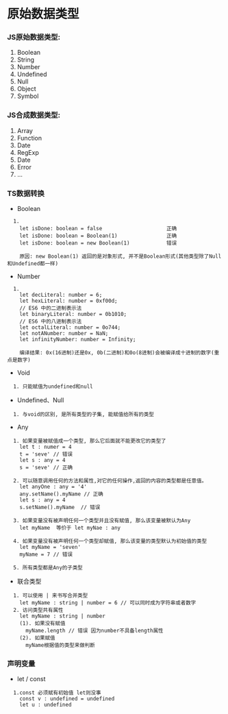 # 原始数据类型

### JS原始数据类型:
1. Boolean
2. String
3. Number
4. Undefined
5. Null
6. Object
7. Symbol

### JS合成数据类型:
1. Array
2. Function
3. Date
4. RegExp
5. Date
6. Error
7. ...

### TS数据转换
- Boolean
```
  1. 
    let isDone: boolean = false                     正确
    let isDone: boolean = Boolean(1)                正确
    let isDone: boolean = new Boolean(1)            错误

    原因: new Boolean(1) 返回的是对象形式, 并不是Boolean形式(其他类型除了Null和Undefined都一样)
```
- Number
```
  1. 
    let decLiteral: number = 6;
    let hexLiteral: number = 0xf00d;
    // ES6 中的二进制表示法
    let binaryLiteral: number = 0b1010;
    // ES6 中的八进制表示法
    let octalLiteral: number = 0o744;
    let notANumber: number = NaN;
    let infinityNumber: number = Infinity;

    编译结果: 0x(16进制)还是0x, 0b(二进制)和0o(8进制)会被编译成十进制的数字(重点是数字)
```

- Void
```
  1. 只能赋值为undefined和null
```

- Undefined、Null
```
  1. 与void的区别, 是所有类型的子集, 能赋值给所有的类型
```

- Any
```
  1. 如果变量被赋值成一个类型, 那么它后面就不能更改它的类型了
    let t : numer = 4
    t = 'seve' // 错误
    let s : any = 4
    s = 'seve' // 正确

  2. 可以随意调用任何的方法和属性,对它的任何操作,返回的内容的类型都是任意值。
    let anyOne : any = '4'
    any.setName().myName // 正确
    let s : any = 4
    s.setName().myName  // 错误

  3. 如果变量没有被声明任何一个类型并且没有赋值, 那么该变量被默认为Any
    let myName  等价于 let myNae : any

  4. 如果变量没有被声明任何一个类型却赋值, 那么该变量的类型默认为初始值的类型
    let myName = 'seven'
    myName = 7 // 错误
  
  5. 所有类型都是Any的子类型
```

- 联合类型
```
  1. 可以使用 | 来书写合并类型
    let myName : string | number = 6 // 可以同时成为字符串或者数字
  2. 访问类型共有属性
    let myName : string | number
    (1). 如果没有赋值
      myName.length // 错误 因为number不具备length属性
    (2). 如果赋值
      myName根据值的类型来做判断
```

### 声明变量
- let / const
```
  1.const 必须赋有初始值 let则没事
    const v : undefined = undefined
    let u : undefined
```